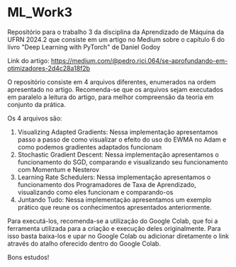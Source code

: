 # ML_Work3
Repositório para o trabalho 3 da disciplina da Aprendizado de Máquina da UFRN 2024.2 que consiste em um artigo no Medium sobre o capítulo 6 do livro "Deep Learning with PyTorch" de Daniel Godoy

Link do artigo: https://medium.com/@pedro.rici.064/se-aprofundando-em-otimizadores-2d4c28a18f2b 

O repositório consiste em 4 arquivos diferentes, enumerados na ordem apresentado no artigo.
Recomenda-se que os arquivos sejam executados em paralelo a leitura do artigo, para melhor compreensão da teoria em conjunto da prática.

Os 4 arquivos são:
1. Visualizing Adapted Gradients: Nessa implementação apresentamos passo a passo de como visualizar o efeito do uso do EWMA no Adam e como podemos gradientes adaptados funcionam
2. Stochastic Gradient Descent: Nessa implementação apresentamos o funcionamento do SGD, comparando e visualizando seu funcionamento com Momentum e Nesterov
3. Learning Rate Schedulers: Nessa implementação apresentamos o funcionamento dos Programadores de Taxa de Aprendizado, visualizando como eles funcionam e comparando-os
4. Juntando Tudo: Nessa implementação apresentamos um exemplo prático que reune os conhecimentos apresentados anteriormente.

Para executá-los, recomenda-se a utilização do Google Colab, que foi a ferramenta utilizada para a criação e execução deles originalmente. 
Para isso basta baixa-los e upar no Google Colab ou adicionar diretamente o link através do atalho oferecido dentro do Google Colab.

Bons estudos!
